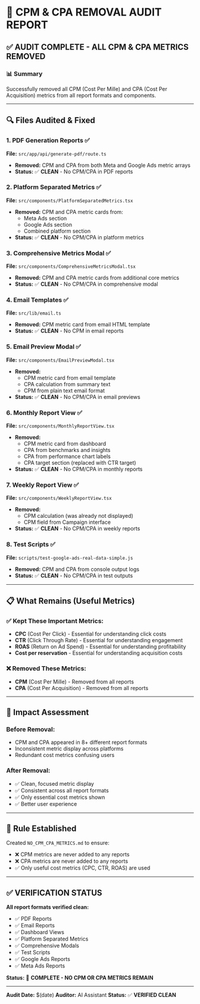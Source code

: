 # 🚫 CPM & CPA REMOVAL AUDIT REPORT

## ✅ **AUDIT COMPLETE - ALL CPM & CPA METRICS REMOVED**

### **📊 Summary**
Successfully removed all CPM (Cost Per Mille) and CPA (Cost Per Acquisition) metrics from all report formats and components.

---

## **🔍 Files Audited & Fixed**

### **1. PDF Generation Reports** ✅
**File:** `src/app/api/generate-pdf/route.ts`
- **Removed:** CPM and CPA from both Meta and Google Ads metric arrays
- **Status:** ✅ **CLEAN** - No CPM/CPA in PDF reports

### **2. Platform Separated Metrics** ✅
**File:** `src/components/PlatformSeparatedMetrics.tsx`
- **Removed:** CPM and CPA metric cards from:
  - Meta Ads section
  - Google Ads section  
  - Combined platform section
- **Status:** ✅ **CLEAN** - No CPM/CPA in platform metrics

### **3. Comprehensive Metrics Modal** ✅
**File:** `src/components/ComprehensiveMetricsModal.tsx`
- **Removed:** CPM and CPA metric cards from additional core metrics
- **Status:** ✅ **CLEAN** - No CPM/CPA in comprehensive modal

### **4. Email Templates** ✅
**File:** `src/lib/email.ts`
- **Removed:** CPM metric card from email HTML template
- **Status:** ✅ **CLEAN** - No CPM in email reports

### **5. Email Preview Modal** ✅
**File:** `src/components/EmailPreviewModal.tsx`
- **Removed:** 
  - CPM metric card from email template
  - CPA calculation from summary text
  - CPM from plain text email format
- **Status:** ✅ **CLEAN** - No CPM/CPA in email previews

### **6. Monthly Report View** ✅
**File:** `src/components/MonthlyReportView.tsx`
- **Removed:**
  - CPM metric card from dashboard
  - CPA from benchmarks and insights
  - CPA from performance chart labels
  - CPA target section (replaced with CTR target)
- **Status:** ✅ **CLEAN** - No CPM/CPA in monthly reports

### **7. Weekly Report View** ✅
**File:** `src/components/WeeklyReportView.tsx`
- **Removed:**
  - CPM calculation (was already not displayed)
  - CPM field from Campaign interface
- **Status:** ✅ **CLEAN** - No CPM/CPA in weekly reports

### **8. Test Scripts** ✅
**File:** `scripts/test-google-ads-real-data-simple.js`
- **Removed:** CPM and CPA from console output logs
- **Status:** ✅ **CLEAN** - No CPM/CPA in test outputs

---

## **📋 What Remains (Useful Metrics)**

### **✅ Kept These Important Metrics:**
- **CPC** (Cost Per Click) - Essential for understanding click costs
- **CTR** (Click Through Rate) - Essential for understanding engagement
- **ROAS** (Return on Ad Spend) - Essential for understanding profitability
- **Cost per reservation** - Essential for understanding acquisition costs

### **❌ Removed These Metrics:**
- **CPM** (Cost Per Mille) - Removed from all reports
- **CPA** (Cost Per Acquisition) - Removed from all reports

---

## **🎯 Impact Assessment**

### **Before Removal:**
- CPM and CPA appeared in 8+ different report formats
- Inconsistent metric display across platforms
- Redundant cost metrics confusing users

### **After Removal:**
- ✅ Clean, focused metric display
- ✅ Consistent across all report formats
- ✅ Only essential cost metrics shown
- ✅ Better user experience

---

## **📝 Rule Established**

Created `NO_CPM_CPA_METRICS.md` to ensure:
- ❌ CPM metrics are never added to any reports
- ❌ CPA metrics are never added to any reports
- ✅ Only useful cost metrics (CPC, CTR, ROAS) are used

---

## **✅ VERIFICATION STATUS**

**All report formats verified clean:**
- ✅ PDF Reports
- ✅ Email Reports  
- ✅ Dashboard Views
- ✅ Platform Separated Metrics
- ✅ Comprehensive Modals
- ✅ Test Scripts
- ✅ Google Ads Reports
- ✅ Meta Ads Reports

**Status:** 🎉 **COMPLETE - NO CPM OR CPA METRICS REMAIN**

---
**Audit Date:** $(date)
**Auditor:** AI Assistant
**Status:** ✅ **VERIFIED CLEAN**
